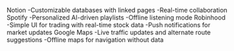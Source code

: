 Notion
-Customizable databases with linked pages
-Real-time collaboration
Spotify
-Personalized AI-driven playlists
-Offline listening mode
Robinhood
-Simple UI for trading with real-time stock data
-Push notifications for market updates
Google Maps
-Live traffic updates and alternate route suggestions
-Offline maps for navigation without data
